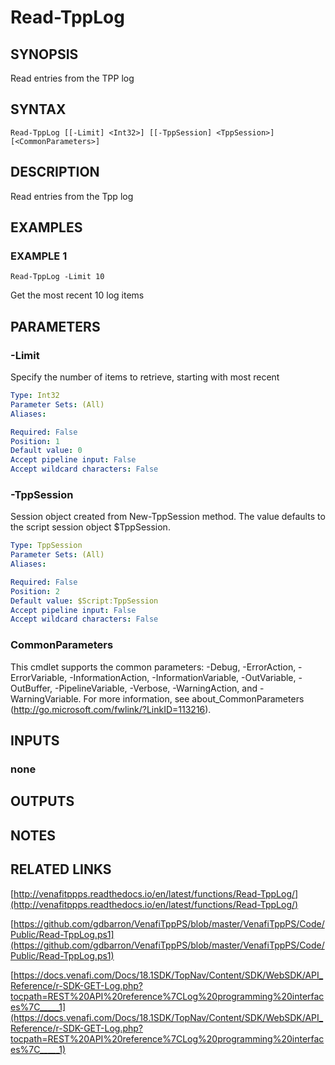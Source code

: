 # Read-TppLog

## SYNOPSIS
Read entries from the TPP log

## SYNTAX

```
Read-TppLog [[-Limit] <Int32>] [[-TppSession] <TppSession>] [<CommonParameters>]
```

## DESCRIPTION
Read entries from the Tpp log

## EXAMPLES

### EXAMPLE 1
```
Read-TppLog -Limit 10
```

Get the most recent 10 log items

## PARAMETERS

### -Limit
Specify the number of items to retrieve, starting with most recent

```yaml
Type: Int32
Parameter Sets: (All)
Aliases:

Required: False
Position: 1
Default value: 0
Accept pipeline input: False
Accept wildcard characters: False
```

### -TppSession
Session object created from New-TppSession method. 
The value defaults to the script session object $TppSession.

```yaml
Type: TppSession
Parameter Sets: (All)
Aliases:

Required: False
Position: 2
Default value: $Script:TppSession
Accept pipeline input: False
Accept wildcard characters: False
```

### CommonParameters
This cmdlet supports the common parameters: -Debug, -ErrorAction, -ErrorVariable, -InformationAction, -InformationVariable, -OutVariable, -OutBuffer, -PipelineVariable, -Verbose, -WarningAction, and -WarningVariable. For more information, see about_CommonParameters (http://go.microsoft.com/fwlink/?LinkID=113216).

## INPUTS

### none
## OUTPUTS

## NOTES

## RELATED LINKS

[http://venafitppps.readthedocs.io/en/latest/functions/Read-TppLog/](http://venafitppps.readthedocs.io/en/latest/functions/Read-TppLog/)

[https://github.com/gdbarron/VenafiTppPS/blob/master/VenafiTppPS/Code/Public/Read-TppLog.ps1](https://github.com/gdbarron/VenafiTppPS/blob/master/VenafiTppPS/Code/Public/Read-TppLog.ps1)

[https://docs.venafi.com/Docs/18.1SDK/TopNav/Content/SDK/WebSDK/API_Reference/r-SDK-GET-Log.php?tocpath=REST%20API%20reference%7CLog%20programming%20interfaces%7C_____1](https://docs.venafi.com/Docs/18.1SDK/TopNav/Content/SDK/WebSDK/API_Reference/r-SDK-GET-Log.php?tocpath=REST%20API%20reference%7CLog%20programming%20interfaces%7C_____1)

